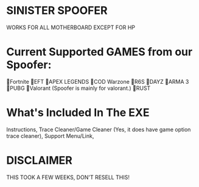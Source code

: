 # SINISTER SPOOFER
WORKS FOR ALL MOTHERBOARD EXCEPT FOR HP
# Current Supported GAMES from our Spoofer:

Fortnite
EFT
APEX LEGENDS
COD Warzone
R6S
DAYZ
ARMA 3
PUBG
Valorant (Spoofer is mainly for valorant.)
RUST
# What's Included In The EXE
Instructions,
Trace Cleaner/Game Cleaner (Yes, it does have game option trace cleaner),
Support Menu/Link,

# DISCLAIMER
THIS TOOK A FEW WEEKS, DON'T RESELL THIS!
